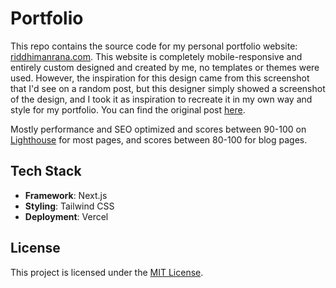 # Portfolio

This repo contains the source code for my personal portfolio website: [riddhimanrana.com](https://riddhimanrana.com/). This website is completely mobile-responsive and entirely custom designed and created by me, no templates or themes were used. However, the inspiration for this design came from this screenshot that I'd see on a random post, but this designer simply showed a screenshot of the design, and I took it as inspiration to recreate it in my own way and style for my portfolio. You can find the original post [here](https://x.com/heysatya_/status/1943965445104836637).

Mostly performance and SEO optimized and scores between 90-100 on [Lighthouse](https://developer.chrome.com/docs/lighthouse) for most pages, and scores between 80-100 for blog pages.

## Tech Stack

* **Framework**: Next.js
* **Styling**: Tailwind CSS
* **Deployment**: Vercel

## License

This project is licensed under the [MIT License](LICENSE).

